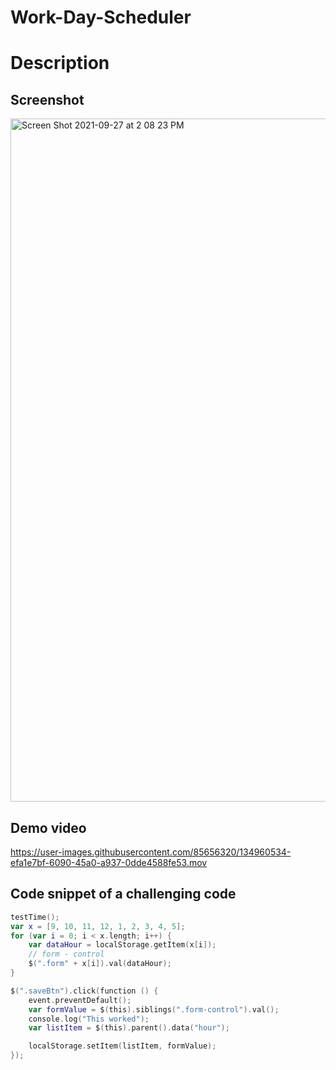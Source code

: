 
# Work-Day-Scheduler
# Description
## Screenshot
<img width="1093" alt="Screen Shot 2021-09-27 at 2 08 23 PM" src="https://user-images.githubusercontent.com/85656320/134962283-cffce6d3-6616-46b5-bc14-7d818eb5b87f.png">

## Demo video
https://user-images.githubusercontent.com/85656320/134960534-efa1e7bf-6090-45a0-a937-0dde4588fe53.mov


## Code snippet of a challenging  code
``` swift
testTime();
var x = [9, 10, 11, 12, 1, 2, 3, 4, 5];
for (var i = 0; i < x.length; i++) {
    var dataHour = localStorage.getItem(x[i]);
    // form - control
    $(".form" + x[i]).val(dataHour);
}

```

```swift
$(".saveBtn").click(function () {
    event.preventDefault();
    var formValue = $(this).siblings(".form-control").val();
    console.log("This worked");
    var listItem = $(this).parent().data("hour");

    localStorage.setItem(listItem, formValue);
});
```
